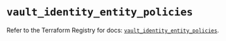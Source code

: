 # `vault_identity_entity_policies`

Refer to the Terraform Registry for docs: [`vault_identity_entity_policies`](https://registry.terraform.io/providers/hashicorp/vault/3.24.0/docs/resources/identity_entity_policies).
